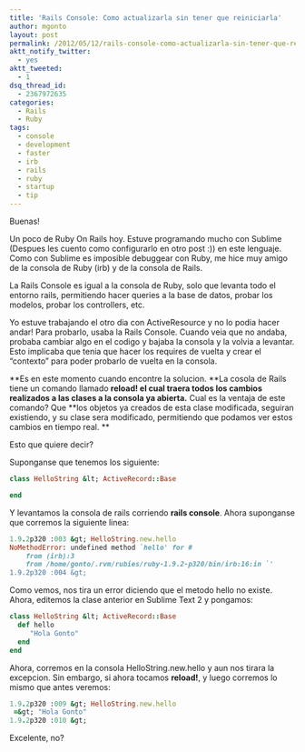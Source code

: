 ```yaml
---
title: 'Rails Console: Como actualizarla sin tener que reiniciarla'
author: mgonto
layout: post
permalink: /2012/05/12/rails-console-como-actualizarla-sin-tener-que-reiniciarla/
aktt_notify_twitter:
  - yes
aktt_tweeted:
  - 1
dsq_thread_id:
  - 2367972635
categories:
  - Rails
  - Ruby
tags:
  - console
  - development
  - faster
  - irb
  - rails
  - ruby
  - startup
  - tip
---
```

Buenas!

Un poco de Ruby On Rails hoy. Estuve programando mucho con Sublime (Despues les cuento como configurarlo en otro post :)) en este lenguaje. Como con Sublime es imposible debuggear con Ruby, me hice muy amigo de la consola de Ruby (irb) y de la consola de Rails.

La Rails Console es igual a la consola de Ruby, solo que levanta todo el entorno rails, permitiendo hacer queries a la base de datos, probar los modelos, probar los controllers, etc.

Yo estuve trabajando el otro dia con ActiveResource y no lo podia hacer andar! Para probarlo, usaba la Rails Console. Cuando veia que no andaba, probaba cambiar algo en el codigo y bajaba la consola y la volvia a levantar. Esto implicaba que tenia que hacer los requires de vuelta y crear el &#8220;contexto&#8221; para poder probarlo de vuelta en la consola.

**Es en este momento cuando encontre la solucion. **La cosola de Rails tiene un comando llamado **reload! el cual traera todos los cambios realizados a las clases a la consola ya abierta.** Cual es la ventaja de este comando? Que **los objetos ya creados de esta clase modificada, seguiran existiendo, y su clase sera modificado, permitiendo que podamos ver estos cambios en tiempo real. **

Esto que quiere decir?

Suponganse que tenemos los siguiente:

````ruby
class HelloString &lt; ActiveRecord::Base

end
````

Y levantamos la consola de rails corriendo **rails console**. Ahora suponganse que corremos la siguiente linea:

````ruby
1.9.2p320 :003 &gt; HelloString.new.hello
NoMethodError: undefined method `hello' for #
	from (irb):3
	from /home/gonto/.rvm/rubies/ruby-1.9.2-p320/bin/irb:16:in `'
1.9.2p320 :004 &gt;
````

Como vemos, nos tira un error diciendo que el metodo hello no existe. Ahora, editemos la clase anterior en Sublime Text 2 y pongamos:

````ruby
class HelloString &lt; ActiveRecord::Base
  def hello
     "Hola Gonto"
  end
end
````

Ahora, corremos en la consola HelloString.new.hello y aun nos tirara la excepcion. Sin embargo, si ahora tocamos **reload!**, y luego corremos lo mismo que antes veremos:

````ruby
1.9.2p320 :009 &gt; HelloString.new.hello
 =&gt; "Hola Gonto"
1.9.2p320 :010 &gt;
````

Excelente, no?
